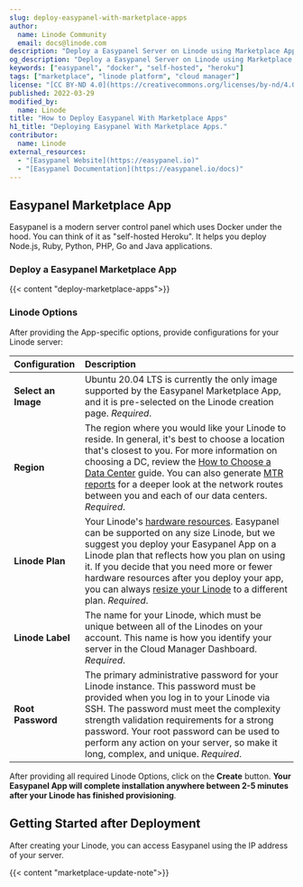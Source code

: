 ```yaml
---
slug: deploy-easypanel-with-marketplace-apps
author:
  name: Linode Community
  email: docs@linode.com
description: "Deploy a Easypanel Server on Linode using Marketplace Apps."
og_description: "Deploy a Easypanel Server on Linode using Marketplace Apps."
keywords: ["easypanel", "docker", "self-hosted", "heroku"]
tags: ["marketplace", "linode platform", "cloud manager"]
license: "[CC BY-ND 4.0](https://creativecommons.org/licenses/by-nd/4.0)"
published: 2022-03-29
modified_by:
  name: Linode
title: "How to Deploy Easypanel With Marketplace Apps"
h1_title: "Deploying Easypanel With Marketplace Apps."
contributor:
  name: Linode
external_resources:
  - "[Easypanel Website](https://easypanel.io)"
  - "[Easypanel Documentation](https://easypanel.io/docs)"
---
```


## Easypanel Marketplace App

Easypanel is a modern server control panel which uses Docker under the hood. You can think of it as "self-hosted Heroku". It helps you deploy Node.js, Ruby, Python, PHP, Go and Java applications.

### Deploy a Easypanel Marketplace App

{{< content "deploy-marketplace-apps">}}

### Linode Options

After providing the App-specific options, provide configurations for your Linode server:

| **Configuration**   | **Description**                                                                                                                                                                                                                                                                                                                                                                                                                                                                 |
| :------------------ | :------------------------------------------------------------------------------------------------------------------------------------------------------------------------------------------------------------------------------------------------------------------------------------------------------------------------------------------------------------------------------------------------------------------------------------------------------------------------------ |
| **Select an Image** | Ubuntu 20.04 LTS is currently the only image supported by the Easypanel Marketplace App, and it is pre-selected on the Linode creation page. _Required_.                                                                                                                                                                                                                                                                                                                        |
| **Region**          | The region where you would like your Linode to reside. In general, it's best to choose a location that's closest to you. For more information on choosing a DC, review the [How to Choose a Data Center](/docs/platform/how-to-choose-a-data-center) guide. You can also generate [MTR reports](/docs/networking/diagnostics/diagnosing-network-issues-with-mtr/) for a deeper look at the network routes between you and each of our data centers. _Required_.                 |
| **Linode Plan**     | Your Linode's [hardware resources](/docs/platform/how-to-choose-a-linode-plan/#hardware-resource-definitions). Easypanel can be supported on any size Linode, but we suggest you deploy your Easypanel App on a Linode plan that reflects how you plan on using it. If you decide that you need more or fewer hardware resources after you deploy your app, you can always [resize your Linode](/docs/platform/disk-images/resizing-a-linode/) to a different plan. _Required_. |
| **Linode Label**    | The name for your Linode, which must be unique between all of the Linodes on your account. This name is how you identify your server in the Cloud Manager Dashboard. _Required_.                                                                                                                                                                                                                                                                                                |
| **Root Password**   | The primary administrative password for your Linode instance. This password must be provided when you log in to your Linode via SSH. The password must meet the complexity strength validation requirements for a strong password. Your root password can be used to perform any action on your server, so make it long, complex, and unique. _Required_.                                                                                                                       |

After providing all required Linode Options, click on the **Create** button. **Your Easypanel App will complete installation anywhere between 2-5 minutes after your Linode has finished provisioning**.

## Getting Started after Deployment

After creating your Linode, you can access Easypanel using the IP address of your server.

{{< content "marketplace-update-note">}}
